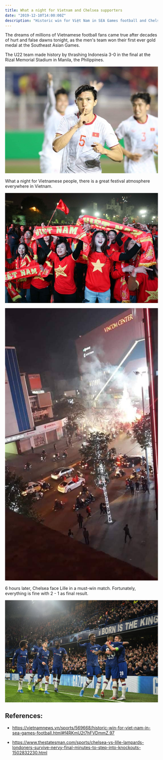 ```yaml
---
title: What a night for Vietnam and Chelsea supporters
date: "2019-12-10T14:00:00Z"
description: "Historic win for Việt Nam in SEA Games football and Chelsea go through Champions League group stage to knockout phase."
---
```


The dreams of millions of Vietnamese football fans came true after decades of hurt and false dawns tonight, as the men's team won their first ever gold medal at the Southeast Asian Games.

The U22 team made history by thrashing Indonesia 3-0 in the final at the Rizal Memorial Stadium in Manila, the Philippines.

![Đoàn Văn Hậu celebrates one of his two goals. VNA/VNS Photo Hoàng Linh](./doan-van-hau.jpg)

What a night for Vietnamese people, there is a great festival atmosphere everywhere in Vietnam.

![Fans support the men's U22 Vietnamese football team at the SEA Games in Hà Nội. VNA/VNS  Photo Thanh Tùng](./vietnam-fans.jpg)

![Young buffalos burn Christmas tree at Vincom Pham Ngoc Thach. (Photo by Facebook Dota2vn, VOZVN)](./tre-trau-dot-cay-thong-vincom.jpg)

6 hours later, Chelsea face Lille in a must-win match. Fortunately, everything is fine with 2 - 1 as final result.

![Chelsea's Spanish defender Cesar Azpilicueta (R) celebrates with teammates after scoring their second goal during the UEFA Champion's League Group H football match between Chelsea and Lille at Stamford Bridge in London on December 10, 2019. (Photo by Glyn KIRK / AFP)](./chelsea.jpg)

## References:
* https://vietnamnews.vn/sports/569668/historic-win-for-viet-nam-in-sea-games-football.html#f4RKmU2t7hFVDmmZ.97

* https://www.thestatesman.com/sports/chelsea-vs-lille-lampards-londoners-survive-nervy-final-minutes-to-step-into-knockouts-1502832230.html
